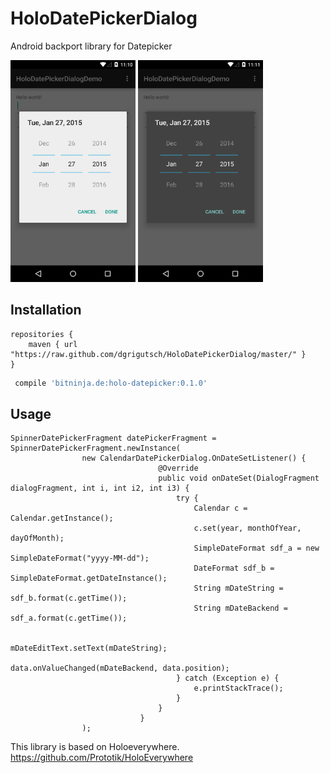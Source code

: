 # HoloDatePickerDialog
Android backport library for Datepicker

<img src="device-2015-01-27-121101.png" alt="Example App" style="width: 200px; height: 355px" />
<img src="device-2015-01-27-121130.png" alt="Example App" style="width: 200px; height: 355px" />

## Installation

```
repositories {
    maven { url "https://raw.github.com/dgrigutsch/HoloDatePickerDialog/master/" }
}
```

```gradle
 compile 'bitninja.de:holo-datepicker:0.1.0'
 ```
 
## Usage

```
SpinnerDatePickerFragment datePickerFragment = SpinnerDatePickerFragment.newInstance(
                new CalendarDatePickerDialog.OnDateSetListener() {
                                 @Override
                                 public void onDateSet(DialogFragment dialogFragment, int i, int i2, int i3) {
                                     try {
                                         Calendar c = Calendar.getInstance();
                                         c.set(year, monthOfYear, dayOfMonth);
                                         SimpleDateFormat sdf_a = new SimpleDateFormat("yyyy-MM-dd");
                                         DateFormat sdf_b = SimpleDateFormat.getDateInstance();
                                         String mDateString = sdf_b.format(c.getTime());
                                         String mDateBackend = sdf_a.format(c.getTime());

                                         mDateEditText.setText(mDateString);
                                         data.onValueChanged(mDateBackend, data.position);
                                     } catch (Exception e) {
                                         e.printStackTrace();
                                     }
                                 }
                             }
                );
```

This library is based on Holoeverywhere.
https://github.com/Prototik/HoloEverywhere



